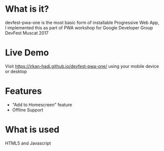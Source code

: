 # What is it?
devfest-pwa-one is the most basic form of installable Progressive Web App, I implemented this as part of PWA workshop for Google Developer Group DevFest Muscat 2017 

# Live Demo
Visit  https://irkan-hadi.github.io/devfest-pwa-one/ using your mobile device or desktop

# Features
- "Add to Homescreen" feature
- Offline Support

# What is used
HTML5 and Javascript


